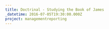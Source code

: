 ```yaml
---
title: Doctrinal - Studying the Book of James
_datetime: 2016-07-05T19:30:00.000Z
project: managementreporting
---
```



